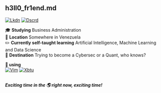 ## h3ll0_fr1end.md
[![Lkdn](https://img.shields.io/badge/linkedin-000000?style=for-the-badge&logo=linkedin&logoColor=white)](https://linkedin.com/in/johnny-vergara/)  [![Dscrd](https://img.shields.io/badge/discord-000000?&style=for-the-badge&logo=discord&logoColor=white)](https://discord.gg/v2TMWcbf32)<br/>

:mortar_board: **Studying** Business Administration<br/>
:round_pushpin: **Location** Somewhere in Venezuela<br/>
:pencil2: **Currently self-taught learning** Artificial Intelligence, Machine Learning and Data Science<br/>
:triangular_flag_on_post: **Destination** Trying to become a Cybersec or a Quant, who knows?<br/>

**:blue_heart: using**<br/>
[![Vim](https://img.shields.io/badge/vim-019733?&style=for-the-badge&logo=vim&logoColor=white)](https://www.vim.org/)  [![Xbtu](https://img.shields.io/badge/xubuntu-2284F2?&style=for-the-badge&logo=xfce&logoColor=white)](https://xubuntu.org/)<br/><br/>

***Exciting time in the :earth_americas: right now, exciting time!***
